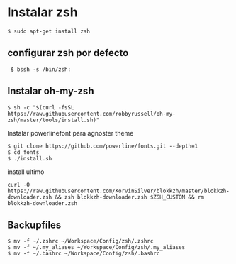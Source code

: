 # Instalar zsh

    $ sudo apt-get install zsh


## configurar zsh por defecto

     $ bssh -s /bin/zsh: 


## Instalar oh-my-zsh
  
    $ sh -c "$(curl -fsSL https://raw.githubusercontent.com/robbyrussell/oh-my-zsh/master/tools/install.sh)"

Instalar powerlinefont para agnoster theme

    $ git clone https://github.com/powerline/fonts.git --depth=1
    $ cd fonts
    $ ./install.sh

install ultimo

    curl -O https://raw.githubusercontent.com/KorvinSilver/blokkzh/master/blokkzh-downloader.zsh && zsh blokkzh-downloader.zsh $ZSH_CUSTOM && rm blokkzh-downloader.zsh

## Backupfiles

    $ mv -f ~/.zshrc ~/Workspace/Config/zsh/.zshrc
    $ mv -f ~/.my_aliases ~/Workspace/Config/zsh/.my_aliases
    $ mv -f ~/.bashrc ~/Workspace/Config/zsh/.bashrc
    